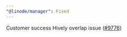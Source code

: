 ```yaml
---
"@linode/manager": Fixed
---
```


Customer success Hively overlap issue ([#9776](https://github.com/linode/manager/pull/9776))
